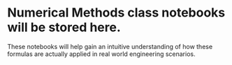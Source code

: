 # Numerical Methods class notebooks will be stored here.
These notebooks will help gain an intuitive understanding of how these formulas are actually applied in real world engineering scenarios.